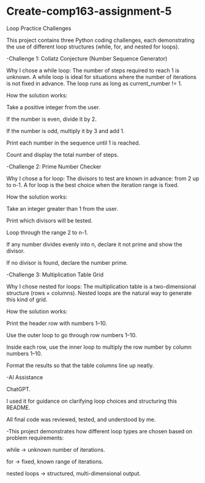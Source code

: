# Create-comp163-assignment-5

Loop Practice Challenges

This project contains three Python coding challenges, each demonstrating the use of different loop structures (while, for, and nested for loops).

-Challenge 1: Collatz Conjecture (Number Sequence Generator)

Why I chose a while loop:
The number of steps required to reach 1 is unknown. A while loop is ideal for situations where the number of iterations is not fixed in advance. The loop runs as long as current_number != 1.

How the solution works:

Take a positive integer from the user.

If the number is even, divide it by 2.

If the number is odd, multiply it by 3 and add 1.

Print each number in the sequence until 1 is reached.

Count and display the total number of steps.

-Challenge 2: Prime Number Checker

Why I chose a for loop:
The divisors to test are known in advance: from 2 up to n-1. A for loop is the best choice when the iteration range is fixed.

How the solution works:

Take an integer greater than 1 from the user.

Print which divisors will be tested.

Loop through the range 2 to n-1.

If any number divides evenly into n, declare it not prime and show the divisor.

If no divisor is found, declare the number prime.

-Challenge 3: Multiplication Table Grid

Why I chose nested for loops:
The multiplication table is a two-dimensional structure (rows × columns). Nested loops are the natural way to generate this kind of grid.

How the solution works:

Print the header row with numbers 1–10.

Use the outer loop to go through row numbers 1–10.

Inside each row, use the inner loop to multiply the row number by column numbers 1–10.

Format the results so that the table columns line up neatly.

-AI Assistance

ChatGPT.

I used it for guidance on  clarifying loop choices and structuring this README.

All final code was reviewed, tested, and understood by me.

-This project demonstrates how different loop types are chosen based on problem requirements:

while → unknown number of iterations.

for → fixed, known range of iterations.

nested loops → structured, multi-dimensional output.
